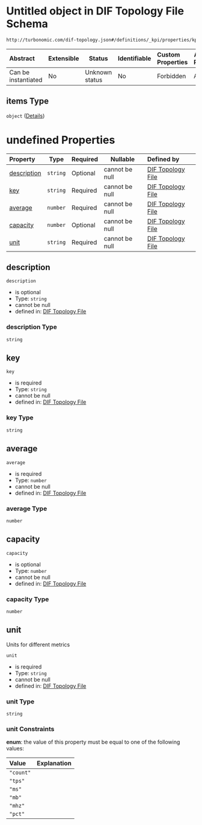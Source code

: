 # Untitled object in DIF Topology File Schema

```txt
http://turbonomic.com/dif-topology.json#/definitions/_kpi/properties/kpi/items
```




| Abstract            | Extensible | Status         | Identifiable | Custom Properties | Additional Properties | Access Restrictions | Defined In                                                                                   |
| :------------------ | ---------- | -------------- | ------------ | :---------------- | --------------------- | ------------------- | -------------------------------------------------------------------------------------------- |
| Can be instantiated | No         | Unknown status | No           | Forbidden         | Allowed               | none                | [dif-total-schema.schema.json\*](../out/dif-total-schema.schema.json "open original schema") |

## items Type

`object` ([Details](dif-total-schema-definitions-metricvaluewithkey.md))

# undefined Properties

| Property                    | Type     | Required | Nullable       | Defined by                                                                                                                                                                                           |
| :-------------------------- | -------- | -------- | -------------- | :--------------------------------------------------------------------------------------------------------------------------------------------------------------------------------------------------- |
| [description](#description) | `string` | Optional | cannot be null | [DIF Topology File](dif-total-schema-definitions-metricvaluewithkey-properties-description.md "http&#x3A;//turbonomic.com/dif-topology.json#/definitions/metricValueWithKey/properties/description") |
| [key](#key)                 | `string` | Required | cannot be null | [DIF Topology File](dif-total-schema-definitions-metricvaluewithkey-properties-key.md "http&#x3A;//turbonomic.com/dif-topology.json#/definitions/metricValueWithKey/properties/key")                 |
| [average](#average)         | `number` | Required | cannot be null | [DIF Topology File](dif-total-schema-definitions-metricvaluewithkey-properties-average.md "http&#x3A;//turbonomic.com/dif-topology.json#/definitions/metricValueWithKey/properties/average")         |
| [capacity](#capacity)       | `number` | Optional | cannot be null | [DIF Topology File](dif-total-schema-definitions-metricvaluewithkey-properties-capacity.md "http&#x3A;//turbonomic.com/dif-topology.json#/definitions/metricValueWithKey/properties/capacity")       |
| [unit](#unit)               | `string` | Required | cannot be null | [DIF Topology File](dif-total-schema-definitions-metricunit.md "http&#x3A;//turbonomic.com/dif-topology.json#/definitions/metricValueWithKey/properties/unit")                                       |

## description




`description`

-   is optional
-   Type: `string`
-   cannot be null
-   defined in: [DIF Topology File](dif-total-schema-definitions-metricvaluewithkey-properties-description.md "http&#x3A;//turbonomic.com/dif-topology.json#/definitions/metricValueWithKey/properties/description")

### description Type

`string`

## key




`key`

-   is required
-   Type: `string`
-   cannot be null
-   defined in: [DIF Topology File](dif-total-schema-definitions-metricvaluewithkey-properties-key.md "http&#x3A;//turbonomic.com/dif-topology.json#/definitions/metricValueWithKey/properties/key")

### key Type

`string`

## average




`average`

-   is required
-   Type: `number`
-   cannot be null
-   defined in: [DIF Topology File](dif-total-schema-definitions-metricvaluewithkey-properties-average.md "http&#x3A;//turbonomic.com/dif-topology.json#/definitions/metricValueWithKey/properties/average")

### average Type

`number`

## capacity




`capacity`

-   is optional
-   Type: `number`
-   cannot be null
-   defined in: [DIF Topology File](dif-total-schema-definitions-metricvaluewithkey-properties-capacity.md "http&#x3A;//turbonomic.com/dif-topology.json#/definitions/metricValueWithKey/properties/capacity")

### capacity Type

`number`

## unit

Units for different metrics


`unit`

-   is required
-   Type: `string`
-   cannot be null
-   defined in: [DIF Topology File](dif-total-schema-definitions-metricunit.md "http&#x3A;//turbonomic.com/dif-topology.json#/definitions/metricValueWithKey/properties/unit")

### unit Type

`string`

### unit Constraints

**enum**: the value of this property must be equal to one of the following values:

| Value     | Explanation |
| :-------- | ----------- |
| `"count"` |             |
| `"tps"`   |             |
| `"ms"`    |             |
| `"mb"`    |             |
| `"mhz"`   |             |
| `"pct"`   |             |
